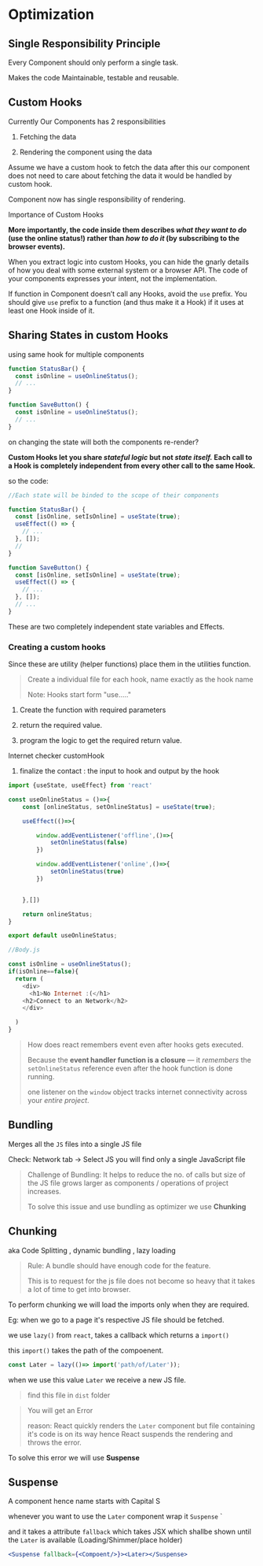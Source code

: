 # Optimization

## Single Responsibility Principle

Every Component should only perform a single task.

Makes the code Maintainable, testable and reusable.

## Custom Hooks

Currently Our Components has 2 responsibilities

1. Fetching the data 

2. Rendering the component using the data

Assume we have a custom hook  to fetch the data after this our component does not need to care about fetching the data it would be handled by custom hook.

Component now has single responsibility of rendering.

Importance of Custom Hooks

**More importantly, the code inside them describes *what they want to do* (use the online status!) rather than *how to do it* (by subscribing to the browser events).**

When you extract logic into custom Hooks, you can hide the gnarly details of how you deal with some external system or a browser API. The code of your components expresses your intent, not the implementation.

If function in Component doesn’t call any Hooks, avoid the `use` prefix. You should give `use` prefix to a function (and thus make it a Hook) if it uses at least one Hook inside of it.

## Sharing States in custom Hooks

using same hook for multiple components

```js
function StatusBar() {
  const isOnline = useOnlineStatus();
  // ...
}

function SaveButton() {
  const isOnline = useOnlineStatus();
  // ...
}
```

on changing the state will both the components re-render?

**Custom Hooks let you share *stateful logic* but not *state itself.* Each call to a Hook is completely independent from every other call to the same Hook.** 

so the code:

```js
//Each state will be binded to the scope of their components

function StatusBar() {
  const [isOnline, setIsOnline] = useState(true);
  useEffect(() => {
    // ...
  }, []);
  // 
}

function SaveButton() {
  const [isOnline, setIsOnline] = useState(true);
  useEffect(() => {
    // ...
  }, []);
  // ...
}
```

These are two completely independent state variables and Effects.

### Creating a custom hooks

Since these are utility (helper functions) place them in the utilities function.

> Create a individual file for each hook, name exactly as the hook name
> 
> Note: Hooks start form "use....."

1. Create the function with required parameters

2. return the required value.

3. program the logic to get the required return value.

Internet checker customHook

1. finalize the contact : the input to hook and output by the hook

```js
import {useState, useEffect} from 'react'

const useOnlineStatus = ()=>{
    const [onlineStatus, setOnlineStatus] = useState(true);

    useEffect(()=>{

        window.addEventListener('offline',()=>{
            setOnlineStatus(false)
        })

        window.addEventListener('online',()=>{
            setOnlineStatus(true)
        })


    },[])

    return onlineStatus;
}

export default useOnlineStatus;
```

```js
//Body.js

const isOnline = useOnlineStatus();
if(isOnline==false){
  return (
    <div>
      <h1>No Internet :(</h1>
    <h2>Connect to an Network</h2>
    </div>

  )
}
```

> How does react remembers event even after hooks gets executed.
> 
> Because the **event handler function is a closure** — it *remembers* the `setOnlineStatus` reference even after the hook function is done running.
> 
> one listener on the `window` object tracks internet connectivity across your *entire project*.

## Bundling

Merges all the `JS` files into a single JS file

Check: Network tab -> Select JS you will find only a single JavaScript file

> Challenge of Bundling:
> It  helps to reduce the no. of calls but size of the JS file grows larger as components / operations of project increases.
> 
> To solve this issue and use bundling as optimizer we use **Chunking**

## Chunking

aka Code Splitting , dynamic bundling , lazy loading 

> Rule:  A bundle should have enough code for the feature.
> 
> This is to request for the js file does not become so heavy that it takes a lot of time to get into browser.

To perform chunking we will load the imports only when they are required.

Eg: when we go to a page it's respective JS file should be fetched.

we use `lazy()` from `react`, takes a callback which returns a `import()`

this `import()` takes the path of the compoenent.

```js
const Later = lazy(()=> import('path/of/Later'));
```

when we use this value `Later` we receive a new JS file.

> find this file in `dist` folder 

> You will get an Error 
> 
> reason: React quickly renders the `Later` component but file containing it's code is on its way hence React suspends the rendering and throws the error.

To solve this error we will use **Suspense**

## Suspense

A component hence name starts with Capital S

whenever you want to use the `Later` component wrap it `Suspense` `

and it takes a attribute `fallback`  which takes JSX which shallbe shown until the `Later` is available (Loading/Shimmer/place holder)

```jsx
<Suspense fallback={<Compoent/>}><Later></Suspense>
```
